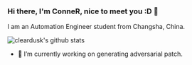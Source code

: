 ### Hi there, I'm ConneR, nice to meet you :D 👋

I am an Automation Engineer student from Changsha, China.

![cleardusk's github stats](https://github-readme-stats.vercel.app/api?username=bossConneR&show_icons=true&count_private=true&hide=prs&theme=default_repocard)

- 🔭 I’m currently working on generating adversarial patch. 
<!--
- 🌱 I’m currently learning ...
- 👯 I’m looking to collaborate on ...
- 🤔 I’m looking for help with ...
- 💬 Ask me about ...
- 📫 How to reach me: ...
- 😄 Pronouns: ...
- ⚡ Fun fact: ...
-->
